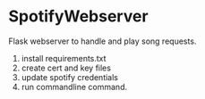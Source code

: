 # SpotifyWebserver
Flask webserver to handle and play song requests.

1. install requirements.txt
2. create cert and key files
3. update spotify credentials
4. run commandline command.
